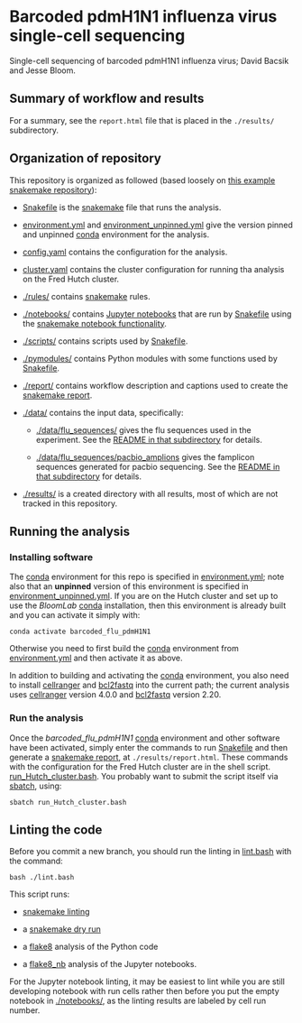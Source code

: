# Barcoded pdmH1N1 influenza virus single-cell sequencing
Single-cell sequencing of barcoded pdmH1N1 influenza virus; David Bacsik and Jesse Bloom.

## Summary of workflow and results
For a summary, see the `report.html` file that is placed in the `./results/` subdirectory.

## Organization of repository
This repository is organized as followed (based loosely on [this example snakemake repository](https://github.com/koesterlab/single-cell-rna-seq)):

 - [Snakefile] is the [snakemake] file that runs the analysis.

 - [environment.yml](environment.yml) and [environment_unpinned.yml](environment_unpinned.yml) give the version pinned and unpinned [conda] environment for the analysis.

 - [config.yaml](config.yaml) contains the configuration for the analysis.

 - [cluster.yaml](cluster.yaml) contains the cluster configuration for running tha analysis on the Fred Hutch cluster.

 - [./rules/](rules) contains [snakemake] rules.

 - [./notebooks/](notebooks) contains [Jupyter notebooks](https://jupyter.org/) that are run by [Snakefile] using the [snakemake notebook functionality](https://snakemake.readthedocs.io/en/stable/snakefiles/rules.html#jupyter-notebook-integration).

 - [./scripts/](scripts) contains scripts used by [Snakefile].

 - [./pymodules/](pymodules) contains Python modules with some functions used by [Snakefile].

 - [./report/](report) contains workflow description and captions used to create the [snakemake report].

 - [./data/](data) contains the input data, specifically:

   * [./data/flu_sequences/](data/flu_sequences) gives the flu sequences used in the experiment. See the [README in that subdirectory](data/flu_sequences/README.md) for details.

   * [./data/flu_sequences/pacbio_amplions](data/flu_sequences/pacbio_amplions) gives the famplicon sequences generated for pacbio sequencing. See the [README in that subdirectory](data/flu_sequences/pacbio_amplicons/README.md) for details.

 - [./results/](results) is a created directory with all results, most of which are not tracked in this repository.


## Running the analysis

### Installing software
The [conda] environment for this repo is specified in [environment.yml](environment.yml); note also that an **unpinned** version of this environment is specified in [environment_unpinned.yml](environment_unpinned.yml).
If you are on the Hutch cluster and set up to use the *BloomLab* [conda] installation, then this environment is already built and you can activate it simply with:

    conda activate barcoded_flu_pdmH1N1

Otherwise you need to first build the [conda] environment from [environment.yml](environment.yml) and then activate it as above.

In addition to building and activating the [conda] environment, you also need to install [cellranger] and [bcl2fastq] into the current path; the current analysis uses [cellranger] version 4.0.0 and [bcl2fastq] version 2.20.

### Run the analysis
Once the *barcoded_flu_pdmH1N1* [conda] environment and other software have been activated, simply enter the commands to run [Snakefile] and then generate a [snakemake report], at `./results/report.html`.
These commands with the configuration for the Fred Hutch cluster are in the shell script. [run_Hutch_cluster.bash](run_Hutch_cluster.bash).
You probably want to submit the script itself via [sbatch](sbatch), using:

    sbatch run_Hutch_cluster.bash

## Linting the code
Before you commit a new branch, you should run the linting in [lint.bash](lint.bash) with the command:

    bash ./lint.bash

This script runs:

 - [snakemake linting](https://snakemake.readthedocs.io/en/stable/snakefiles/writing_snakefiles.html#best-practices)

 - a [snakemake dry run](https://snakemake.readthedocs.io/en/stable/project_info/faq.html#my-workflow-is-very-large-how-do-i-stop-snakemake-from-printing-all-this-rule-job-information-in-a-dry-run)

 - a [flake8](https://flake8.pycqa.org/) analysis of the Python code

 - a [flake8_nb](https://flake8-nb.readthedocs.io/) analysis of the Jupyter notebooks.

For the Jupyter notebook linting, it may be easiest to lint while you are still developing notebook with run cells rather then before you put the empty notebook in [./notebooks/](notebooks), as the linting results are labeled by cell run number.

[Snakefile]: Snakefile
[snakemake]: https://snakemake.readthedocs.io
[snakemake report]: https://snakemake.readthedocs.io/en/stable/snakefiles/reporting.html
[conda]: https://docs.conda.io/projects/conda/en/latest/index.html
[cellranger]: https://support.10xgenomics.com/single-cell-gene-expression/software/pipelines/latest/what-is-cell-ranger
[bcl2fastq]: https://support.illumina.com/sequencing/sequencing_software/bcl2fastq-conversion-software.html

